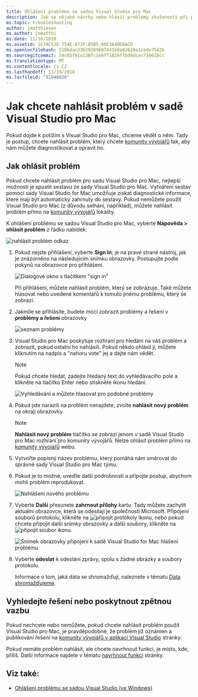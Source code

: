 ```yaml
---
title: Ohlášení problému se sadou Visual Studio pro Mac
description: Jak se nějaké návrhy nebo hlásit problémy zkušenosti při používání sady Visual Studio pro Mac.
ms.topic: troubleshooting
author: jmatthiesen
ms.author: jomatthi
ms.date: 11/16/2018
ms.assetid: 1C7AC52E-754E-473F-A5B5-00C3A40DAACD
ms.openlocfilehash: 510bdac23b29289687441b8a82620a1cede7542b
ms.sourcegitcommit: 54c65f81a138fc1e8ff1826f7bd9dcec710618cc
ms.translationtype: MT
ms.contentlocale: cs-CZ
ms.lasthandoff: 11/19/2018
ms.locfileid: "51948826"
---
```

# <a name="how-to-report-a-problem-in-visual-studio-for-mac"></a>Jak chcete nahlásit problém v sadě Visual Studio pro Mac

Pokud dojde k potížím s Visual Studio pro Mac, chceme vědět o něm. Tady je postup, chcete nahlásit problém, který chcete [komunity vývojářů](https://developercommunity.visualstudio.com/spaces/41/index.html) tak, aby nám můžete diagnostikovat a opravit ho.

## <a name="how-to-report-a-problem"></a>Jak ohlásit problém

Pokud chcete nahlásit problém pro sadu Visual Studio pro Mac, nejlepší možností je spustit sestavu ze sady Visual Studio pro Mac. Vytváření sestav pomocí sady Visual Studio for Mac umožňuje získat diagnostické informace, které mají být automaticky zahrnuty do sestavy. Pokud nemůžete použít Visual Studio pro Mac (z důvodu selhání, například), můžete nahlásit problém přímo na [komunity vývojářů](https://developercommunity.visualstudio.com/content/problem/post.html?space=41) lokality.

K ohlášení problému se sadou Visual Studio pro Mac, vyberte **Nápověda > ohlásit problém** z řádku nabídek:

![nahlásit problém odkaz](media/report-problem-image1.png)

1. Pokud nejste přihlášení, vyberte **Sign In**; je na pravé straně nástroj, jak je znázorněno na následujícím snímku obrazovky. Postupujte podle pokynů na obrazovce pro přihlášení.

    ![Dialogové okno s tlačítkem "sign in"](media/report-problem-image2.png)

    Při přihlášení, můžete nahlásit problém, který se zobrazuje. Také můžete hlasovat nebo uvedené komentářů k tomuto jinému problému, který se zobrazí.

1. Jakmile se přihlásíte, budete moci zobrazit problémy a řešení v **problémy a řešení** obrazovky

    ![seznam problémy](media/report-problem-image3.png)

1. Visual Studio pro Mac poskytuje rozhraní pro hledání na váš problém a zobrazit, pokud ostatní ho nahlásili. Pokud někdo ohlásil ji, můžete kliknutím na nadpis a "nahoru vote" jej a dejte nám vědět.
   > [!NOTE]
   > Pokud chcete hledat, zadejte hledaný text do vyhledávacího pole a klikněte na tlačítko Enter nebo stiskněte ikonu hledání.

   ![Vyhledávání a můžete hlasovat pro podobné problémy](media/report-problem-image4.png)

1. Pokud jste narazili na problém nenajdete, zvolte **nahlásit nový problém** na okraji obrazovky.

   > [!NOTE]
   > **Nahlásit nový problém** tlačítko se zobrazí jenom v sadě Visual Studio pro Mac rozhraní pro komunity vývojářů. Nelze ohlásit problém přímo na [komunity vývojářů](https://developercommunity.visualstudio.com/) webu.

1. Vytvořte popisný název problému, který pomáhá nám směrovat do správné sady Visual Studio pro Mac týmu.

1. Pokud je to možné, uveďte další podrobnosti a připojte postup, abychom mohli problém reprodukovat.

   ![Nahlášení nového problému](media/report-problem-image5.png)

1. Vyberte **Další** přesunete **zahrnout přílohy** kartu. Tady můžete zachytit aktuální obrazovce, která se odesílají je společnosti Microsoft. Připojení souborů protokolu, klikněte na ![připojit protokoly](media/report-problem-attach-logs.png) ikonu, nebo pokud chcete připojit další snímky obrazovky a další soubory, klikněte na ![připojit soubor](media/report-problem-attach-file.png) ikonu.

   ![Snímek obrazovky připojení k sadě Visual Studio for Mac hlášení problému](media/report-problem-image6.png)

1. Vyberte **odeslat** k odeslání zprávy, spolu s žádné obrázky a soubory protokolu.

   Informace o tom, jaká data se shromažďují, naleznete v tématu [Data shromažďujeme](/visualstudio/ide/developer-community-privacy.md#data-we-collect).

## <a name="search-for-solutions-or-provide-feedback"></a>Vyhledejte řešení nebo poskytnout zpětnou vazbu

Pokud nechcete nebo nemůžete, pokud chcete nahlásit problém použít Visual Studio pro Mac, je pravděpodobné, že problém již oznámen a publikování řešení na [komunity vývojářů v aplikaci Visual Studio](https://developercommunity.visualstudio.com/) stránky.

Pokud nemáte problém nahlásit, ale chcete navrhnout funkci, je místo, kde, příliš. Další informace najdete v tématu [navrhnout funkci](https://developercommunity.visualstudio.com/content/idea/post.html?space=41) stránky.

## <a name="see-also"></a>Viz také:

- [Ohlášení problému se sadou Visual Studio (ve Windows)](/visualstudio/ide/how-to-report-a-problem-with-visual-studio-2017)

